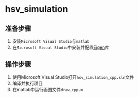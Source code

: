 # hsv_simulation

## 准备步骤

1. 安装`Microsoft Visual Studio`与`matlab`
2. 在`Microsoft Visual Studio`中安装并配置[Eigen](https://eigen.tuxfamily.org/index.php?title=Main_Page)库

## 操作步骤

1. 使用Microsoft Visual Studio打开`hsv_simulation_cpp.sln`文件
2. 编译并执行项目
3. 在matlab中运行画图文件`draw_cpp.m`
